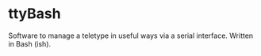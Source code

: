 # ttyBash
Software to manage a teletype in useful ways via a serial interface. Written in Bash (ish).
